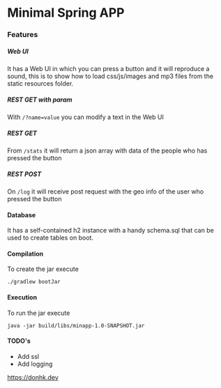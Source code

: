 # Minimal Spring APP

### Features

##### Web UI
It has a Web UI in which you can press a button and it will
reproduce a sound, this is to show how to load css/js/images
and mp3 files from the static resources folder.

##### REST GET with param
With `/?name=value` you can modify a text in the Web UI

##### REST GET 
From `/stats` it will return a json array
with data of the people who has pressed the button

##### REST POST
On `/log` it will receive post request with the geo
info of the user who pressed the button

#### Database
It has a self-contained h2 instance with a handy schema.sql
that can be used to create tables on boot.

#### Compilation
To create the jar execute

    ./gradlew bootJar
    
#### Execution  
To run the jar execute

    java -jar build/libs/minapp-1.0-SNAPSHOT.jar

#### TODO's
 - Add ssl
 - Add logging
 
https://donhk.dev
